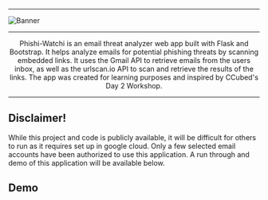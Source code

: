 ***
![Banner](static/images/banner.jpeg/)
***
<div align="center">
Phishi-Watchi is an email threat analyzer web app built with Flask and Bootstrap. It helps analyze emails for potential phishing threats by scanning embedded links. It uses the Gmail API to retrieve emails from the users inbox, as well as the urlscan.io API to scan and retrieve the results of the links. The app was created for learning purposes and inspired by CCubed's Day 2 Workshop.
</div>

***

## Disclaimer!

While this project and code is publicly available, it will be difficult for others to run as it requires set up in google cloud. Only a few selected email accounts have been authorized to use this application. A run through and demo of this application will be available below.

## Demo
